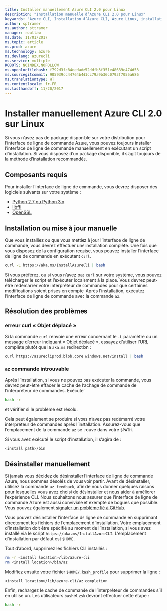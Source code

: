 ```yaml
---
title: Installer manuellement Azure CLI 2.0 pour Linux
description: "Installation manuelle d’Azure CLI 2.0 pour Linux"
keywords: "Azure CLI, Installation d’Azure CLI, Azure Linux, installation Azure Linux"
author: sptramer
ms.author: sttramer
manager: routlaw
ms.date: 11/01/2017
ms.topic: article
ms.prod: azure
ms.technology: azure
ms.devlang: azurecli
ms.service: multiple
ROBOTS: NOINDEX,NOFOLLOW
ms.openlocfilehash: f792d3fc84eedade52ddfb3f351e48689e474d53
ms.sourcegitcommit: 905939cc44764b4d1cc79a9b36c0793f7055a686
ms.translationtype: HT
ms.contentlocale: fr-FR
ms.lasthandoff: 11/20/2017
---
```

# <a name="install-azure-cli-20-on-linux-manually"></a>Installer manuellement Azure CLI 2.0 sur Linux

Si vous n’avez pas de package disponible sur votre distribution pour l’interface de ligne de commande Azure, vous pouvez toujours installer l’interface de ligne de commande manuellement en exécutant un script d’installation. Si vous disposez d’un package disponible, il s’agit toujours de la méthode d’installation recommandée.

## <a name="prerequisites"></a>Composants requis

Pour installer l’interface de ligne de commande, vous devrez disposer des logiciels suivants sur votre système :

* [Python 2.7 ou Python 3.x](https://www.python.org/downloads/)
* [libffi](https://sourceware.org/libffi/)
* [OpenSSL](https://www.openssl.org/source/)

## <a name="install-or-update-manually"></a>Installation ou mise à jour manuelle

Que vous installiez ou que vous mettiez à jour l’interface de ligne de commande, vous devrez effectuer une installation complète. Une fois que vous disposez de la configuration requise, vous pouvez installer l’interface de ligne de commande en exécutant `curl`.

```bash
curl -L https://aka.ms/InstallAzureCli | bash
```

Si vous préférez, ou si vous n’avez pas `curl` sur votre système, vous pouvez télécharger le script et l’exécuter localement à la place. Vous devrez peut-être redémarrer votre interpréteur de commandes pour que certaines modifications soient prises en compte. Après l’installation, exécutez l’interface de ligne de commande avec la commande `az`.

## <a name="troubleshooting"></a>Résolution des problèmes

### <a name="curl-object-moved-error"></a>erreur curl « Objet déplacé »

Si la commande `curl` renvoie une erreur concernant le `-L` paramètre ou un message d’erreur indiquant « Objet déplacé », essayez d’utiliser l’URL complète plutôt que la `aka.ms` redirection :

```bash
curl https://azurecliprod.blob.core.windows.net/install | bash
```

### <a name="az-command-not-found"></a>`az` commande introuvable

Après l’installation, si vous ne pouvez pas exécuter la commande, vous devrez peut-être effacer le cache de hachage de commande de l’interpréteur de commandes. Exécuter

```bash
hash -r
```

et vérifier si le problème est résolu. 

Cela peut également se produire si vous n’avez pas redémarré votre interpréteur de commandes après l’installation. Assurez-vous que l’emplacement de la commande `az` se trouve dans votre `$PATH`.

Si vous avez exécuté le script d’installation, il s’agira de :

```bash
<install path>/bin
```

## <a name="unstinall-manually"></a>Désinstaller manuellement

Si jamais vous décidez de désinstaller l’interface de ligne de commande Azure, nous sommes désolés de vous voir partir. Avant de désinstaller, utilisez la commande `az feedback`, afin de nous donner quelques raisons pour lesquelles vous avez choisi de désinstaller et nous aider à améliorer l’expérience CLI. Nous souhaitons nous assurer que l’interface de ligne de commande Azure est aussi conviviale et exempte de bogues que possible. Vous pouvez également [signaler un problème lié à GitHub](https://github.com/Azure/azure-cli/issues).

Vous pouvez désinstaller l’interface de ligne de commande en supprimant directement les fichiers de l’emplacement d’installation. Votre emplacement d’installation doit être spécifié au moment de l’installation, si vous avez installé via le script `https://aka.ms/InstallAzureCLI`. L’emplacement d’installation par défaut est `$HOME`.

Tout d’abord, supprimez les fichiers CLI installés :

```bash
rm -r <install location>/lib/azure-cli
rm <install location>/bin/az
```

Modifiez ensuite votre fichier `$HOME/.bash_profile` pour supprimer la ligne :

```
<install location>/lib/azure-cli/az.completion
```

Enfin, rechargez le cache de commande de l’interpréteur de commandes s’il en utilise un. Les utilisateurs `bash`et `zsh` devront effectuer cette étape :

```bash
hash -r
```
